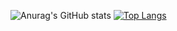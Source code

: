 ![Anurag's GitHub stats](https://github-readme-stats.vercel.app/api?username=luissantosjs&show_icons=true&theme=default) [![Top Langs](https://github-readme-stats.vercel.app/api/top-langs/?username=luissantosjs&layout=compact)](https://github.com/anuraghazra/github-readme-stats)
